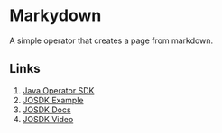 # Markydown

A simple operator that creates a page from markdown.

## Links

1. [Java Operator SDK](https://github.com/operator-framework/java-operator-sdk)
2. [JOSDK Example](https://github.com/operator-framework/java-operator-sdk/tree/main/sample-operators/webpage/src/main/java/io/javaoperatorsdk/operator/sample)
3. [JOSDK Docs](https://javaoperatorsdk.io/docs/documentation/dependent-resource-and-workflows/dependent-resources/)
4. [JOSDK Video](https://www.youtube.com/watch?v=CvftaV-xrB4)
